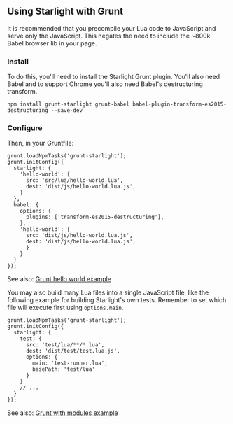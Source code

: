 ## Using Starlight with Grunt

It is recommended that you precompile your Lua code to JavaScript and serve only the JavaScript. 
This negates the need to include the ~800k Babel browser lib in your page.

### Install

To do this, you'll need to install the Starlight Grunt plugin. You'll also need Babel and to support Chrome you'll also need Babel's destructuring transform.

    npm install grunt-starlight grunt-babel babel-plugin-transform-es2015-destructuring --save-dev

### Configure

Then, in your Gruntfile:

    grunt.loadNpmTasks('grunt-starlight');
    grunt.initConfig({
      starlight: {
        'hello-world': {
          src: 'src/lua/hello-world.lua',
          dest: 'dist/js/hello-world.lua.js',
        }
      },
      babel: {
        options: {
          plugins: ['transform-es2015-destructuring'],
        },
        'hello-world': {
          src: 'dist/js/hello-world.lua.js',
          dest: 'dist/js/hello-world.lua.js',
          }
        }
      }
    });

See also: [Grunt hello world example](https://github.com/paulcuth/starlight-examples/tree/master/grunt-hello-world)

You may also build many Lua files into a single JavaScript file, like the following example for building Starlight's own tests. 
Remember to set which file will execute first using `options.main`.

    grunt.loadNpmTasks('grunt-starlight');
    grunt.initConfig({
      starlight: {
        test: {
          src: 'test/lua/**/*.lua',
          dest: 'dist/test/test.lua.js',
          options: {
            main: 'test-runner.lua',
            basePath: 'test/lua'
          }
        }
        // ...
      }
    });

See also: [Grunt with modules example](https://github.com/paulcuth/starlight-examples/tree/master/grunt-with-modules)
